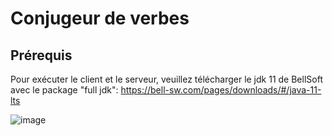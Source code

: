 # Conjugeur de verbes #

## Prérequis ##

Pour exécuter le client et le serveur, veuillez télécharger le jdk 11 de BellSoft avec le package "full jdk":
https://bell-sw.com/pages/downloads/#/java-11-lts

![image](https://user-images.githubusercontent.com/71826596/117667652-6066c480-b1a5-11eb-88f8-7a306b2bc95f.png)
